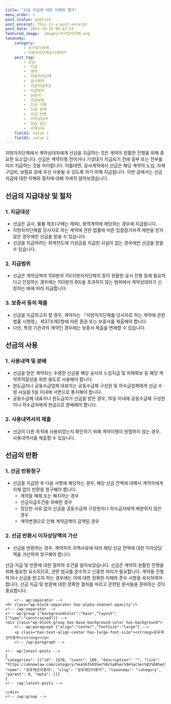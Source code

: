 ```yaml
---
title: "선금 지급에 대한 이해와 절차"
menu_order: 1
post_status: publish
post_excerpt: This is a post excerpt
post_date: 2023-10-19 06:41:23
featured_image: _images/국가및지자체.png
taxonomy:
    category:
        - 국가및지자체
        - 지방자치단체공사계약자
    post_tag:
        - 선금
        -  지급
        -  계약
        -  지방자치단체
        -  공사계약
        -  선금지급대상
        -  지급범위
        -  보증서
        -  선금보증
        -  선금 사용
        -  선금 분배
        -  선금 반환
        -  이자상당액
        -  선금 정산
        -  귀책사유
    field1: value 1
    field2: value 2
---
```



지방자치단체에서 계약상대자에게 선금을 지급하는 것은 계약의 원활한 진행을 위해 중요한 요소입니다. 선금은 계약이행 전이거나 기성대가 지급되기 전에 일부 또는 전부를 미리 지급하는 것을 의미합니다. 이를테면, 공사계약에서 선금은 해당 계약의 노임, 자재구입비, 보험료 등에 우선 사용될 수 있도록 하기 위해 지급됩니다. 이번 글에서는 선금 지급에 대한 이해와 절차에 대해 자세히 알아보겠습니다.

## 선금의 지급대상 및 절차

### 1. 지급대상
- 선금은 공사, 물품 제조(구매는 제외), 용역계약에 해당하는 경우에 지급됩니다.
- 지방자치단체를 당사자로 하는 계약에 관한 법률에 따른 입찰참가자격 제한을 받지 않은 경우에만 선금을 받을 수 있습니다.
- 선금을 지급하려는 회계연도에 기성금을 지급한 사실이 없는 경우에만 선금을 받을 수 있습니다.

### 2. 지급범위
- 선금은 계약금액의 100분의 70(지방자치단체의 장이 원활한 공사 진행 등에 필요하다고 인정하는 경우에는 100분의 80)을 초과하지 않는 범위에서 계약상대자가 신청하는 바에 따라 지급합니다.

### 3. 보증서 등의 제출
- 선금을 지급하고자 할 경우, 계약자는 「지방자치단체를 당사자로 하는 계약에 관한 법률 시행령」 제37조제2항에 따른 증권 또는 보증서를 제출해야 합니다.
- 다만, 특정 기관과의 계약인 경우에는 보증서 제출을 면제할 수 있습니다.

## 선금의 사용

### 1. 사용내역 및 분배
- 선금을 받은 계약자는 수령한 선금을 해당 공사의 노임지급 및 자재확보 등 해당 계약목적달성을 위한 용도로 사용해야 합니다.
- 원도급자나 공동수급업체 대표자는 공동수급체 구성원 및 하수급업체에게 선금 수령 사실을 5일 이내에 서면으로 통지해야 합니다.
- 공동수급체 대표자나 원도급자가 선금을 받은 경우, 15일 이내에 공동수급체 구성원이나 하수급자에게 현금으로 분배해야 합니다.

### 2. 사용내역서의 제출
- 선금이 다른 목적에 사용되었는지 확인하기 위해 계약이행이 원할하지 않는 경우, 사용내역서를 제출할 수 있습니다.

## 선금의 반환

### 1. 선금 반환청구
- 선금을 지급한 후 다음 사항에 해당하는 경우, 해당 선금 잔액에 대해서 계약자에게 지체 없이 반환을 청구해야 합니다.
  - 계약을 해제 또는 해지하는 경우
  - 선금지급조건을 위배한 경우
  - 정당한 사유 없이 선금을 공동수급체 구성원이나 하수급자에게 배분하지 않은 경우
  - 계약변경으로 인해 계약금액이 감액된 경우

### 2. 선금 반환시 이자상당액의 가산
- 선금을 반환하는 경우, 계약자의 귀책사유에 따라 해당 선금 잔액에 대한 이자상당액을 가산하여 청구해야 합니다.

선금 지급 및 반환에 대한 절차와 조건을 알아보았습니다. 선금은 계약의 원활한 진행을 위해 필요한 요소이므로, 관련 법규를 준수하고 신중한 처리가 필요합니다. 계약을 진행하거나 선금을 받고자 하는 경우에는 이에 대한 정확한 이해와 준수 사항을 숙지하여야 합니다. 선금 지급 및 반환에 대한 정확한 절차를 따르고 관련된 문서들을 준비하는 것이 중요합니다.

        <!-- wp:separator -->
    <hr class="wp-block-separator has-alpha-channel-opacity"/>
    <!-- /wp:separator -->
    <!-- wp:group {"backgroundColor":"base","layout":{"type":"constrained"}} -->
    <div class="wp-block-group has-base-background-color has-background">
        <!-- wp:paragraph {"align":"center","fontSize":"large"} -->
        <p class="has-text-align-center has-large-font-size"><strong>공유재산이용자</strong></p>
        <!-- /wp:paragraph -->
        
    <!-- wp:latest-posts -->
    {
    "categories": [{"id": 1570, "count": 100, "description": "", "link": "https://uknowlaw.com/category/%ea%b3%b5%ec%9c%a0%ec%9e%ac%ec%82%b0%ec%9d%b4%ec%9a%a9%ec%9e%90/", "name": "공유재산이용자", "slug": "공유재산이용자", "taxonomy": "category", "parent": 0, "meta": []}
    }
    <!-- /wp:latest-posts -->
    
    </div>
    <!-- /wp:group -->
    